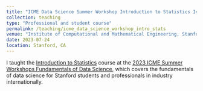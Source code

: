 ```yaml
---
title: "ICME Data Science Summer Workshop Introduction to Statistics Instructor"
collection: teaching
type: "Professional and student course"
permalink: /teaching/icme_data_science_workshop_intro_stats
venue: "Institute of Computational and Mathematical Engineering, Stanford University"
date: 2023-07-24
location: Stanford, CA
---
```


I taught the [Introduction to Statistics](https://eluvishis.github.io/Stanford-ICME-Summer-2023-Stats/) course at the [2023 ICME Summer Workshops Fundamentals of Data Science](https://icme.stanford.edu/events/workshop/icme-summer-workshops-2023-fundamentals-data-science), which covers the fundamentals of data science for Stanford students and professionals in industry internationally.
